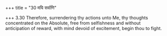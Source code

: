+++
title = "30 मयि सर्वाणि"

+++
3.30 Therefore, surrendering thy actions unto Me, thy thoughts
concentrated on the Absolute, free from selfishness and without
anticipation of reward, with mind devoid of excitement, begin thou to
fight.
